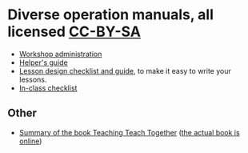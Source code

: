 

# Diverse operation manuals, all licensed [CC-BY-SA](LICENSE)

- [Workshop administration](workshop-administration.md)
- [Helper's guide](helping-and-teaching.md)
- [Lesson design checklist and guide](lesson-design.md), to make it
  easy to write your lessons.
- [In-class checklist](presenting.md)

## Other
- [Summary of the book Teaching Teach
  Together](teaching-tech-together.md) ([the actual book is online](http://teachtogether.tech/))
